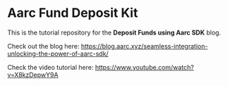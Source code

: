 # Aarc Fund Deposit Kit 

This is the tutorial repository for the **Deposit Funds using Aarc SDK** blog.

Check out the blog here: 
https://blog.aarc.xyz/seamless-integration-unlocking-the-power-of-aarc-sdk/

Check the video tutorial here:
https://www.youtube.com/watch?v=X8kzDepwY9A
